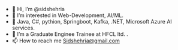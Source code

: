 - 👋 Hi, I’m @sidshehria
- 👀 I’m interested in Web-Development, AI/ML.
- 🌱 Java, C#, pythion, Springboot, Kafka, .NET, Microsoft Azure AI services.
- 💞️ I’m a Graduate Enginee Trainee at HFCL ltd. .
- 📫 How to reach me Sidshehria@gmail.com

<!---
sidshehria/sidshehria is a ✨ special ✨ repository because its `README.md` (this file) appears on your GitHub profile.
You can click the Preview link to take a look at your changes.
--->
